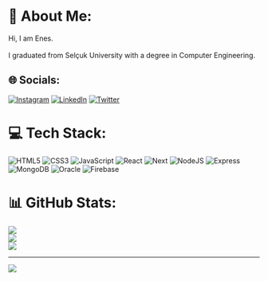 # 💫 About Me:
Hi, I am Enes.<br><br>I graduated from Selçuk University with a degree in Computer Engineering.


## 🌐 Socials:
 [![Instagram](https://img.shields.io/badge/Instagram-%23E4405F.svg?logo=Instagram&logoColor=white)](https://instagram.com/ens.etymz) [![LinkedIn](https://img.shields.io/badge/LinkedIn-%230077B5.svg?logo=linkedin&logoColor=white)](https://linkedin.com/in/ensetymz/) [![Twitter](https://img.shields.io/badge/Twitter-%231DA1F2.svg?logo=Twitter&logoColor=white)](https://twitter.com/EnsEtymz)

# 💻 Tech Stack:
![HTML5](https://img.shields.io/badge/html5-%23E34F26.svg?style=for-the-badge&logo=html5&logoColor=white) ![CSS3](https://img.shields.io/badge/css3-%231572B6.svg?style=for-the-badge&logo=css3&logoColor=white) ![JavaScript](https://img.shields.io/badge/javascript-%23323330.svg?style=for-the-badge&logo=javascript&logoColor=%23F7DF1E) ![React](https://img.shields.io/badge/react-%2320232a.svg?style=for-the-badge&logo=react&logoColor=%2361DAFB) ![Next](https://img.shields.io/badge/Next.Js-%2320232a.svg?style=for-the-badge&logo=next.js&logoColor=%2361DAFB) ![NodeJS](https://img.shields.io/badge/nodejs-%23E34F26.svg?style=for-the-badge&logo=nodejs&logoColor=white) ![Express](https://img.shields.io/badge/express-%23E34F26.svg?style=for-the-badge&logo=express&logoColor=white) ![MongoDB](https://img.shields.io/badge/mongodb-%23E34F26.svg?style=for-the-badge&logo=mongodb&logoColor=white) ![Oracle](https://img.shields.io/badge/Oracle-F80000?style=for-the-badge&logo=oracle&logoColor=white) ![Firebase](https://img.shields.io/badge/firebase-%23039BE5.svg?style=for-the-badge&logo=firebase)
# 📊 GitHub Stats:
![](https://github-readme-stats.vercel.app/api?username=EnsEtymz&theme=dark&hide_border=false&include_all_commits=false&count_private=false)<br/>
![](https://github-readme-streak-stats.herokuapp.com/?user=EnsEtymz&theme=dark&hide_border=false)<br/>
![](https://github-readme-stats.vercel.app/api/top-langs/?username=EnsEtymz&theme=dark&hide_border=false&include_all_commits=false&count_private=false&layout=compact)

---
[![](https://visitcount.itsvg.in/api?id=EnsEtymz&icon=1&color=12)](https://visitcount.itsvg.in)

<!-- Proudly created with GPRM ( https://gprm.itsvg.in ) -->

